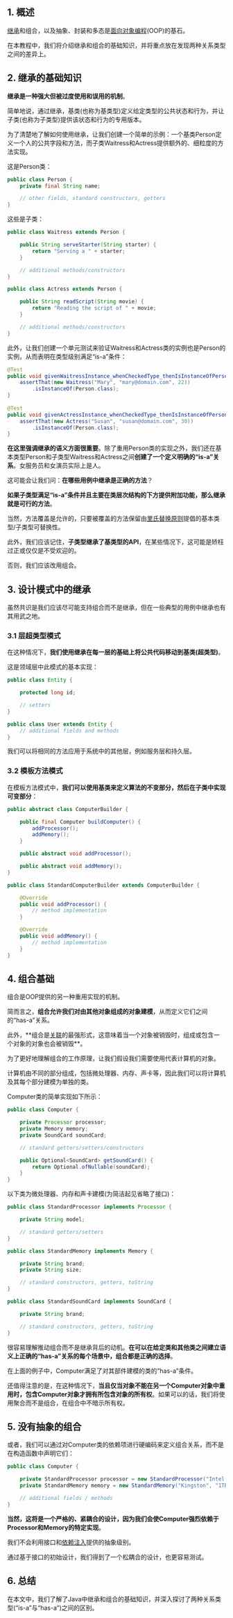 ## 1. 概述

[继承](https://www.baeldung.com/java-inheritance)和组合，以及抽象、封装和多态是[面向对象编程](https://en.wikipedia.org/wiki/Object-oriented_programming)(OOP)的基石。

在本教程中，我们将介绍继承和组合的基础知识，并将重点放在发现两种关系类型之间的差异上。

## 2. 继承的基础知识

**继承是一种强大但被过度使用和误用的机制**。

简单地说，通过继承，基类(也称为基类型)定义给定类型的公共状态和行为，并让子类(也称为子类型)提供该状态和行为的专用版本。

为了清楚地了解如何使用继承，让我们创建一个简单的示例：一个基类Person定义一个人的公共字段和方法，而子类Waitress和Actress提供额外的、细粒度的方法实现。

这是Person类：

```java
public class Person {
    private final String name;

    // other fields, standard constructors, getters
}
```

这些是子类：

```java
public class Waitress extends Person {

    public String serveStarter(String starter) {
        return "Serving a " + starter;
    }

    // additional methods/constructors
}
```

```java
public class Actress extends Person {

    public String readScript(String movie) {
        return "Reading the script of " + movie;
    }

    // additional methods/constructors
}
```

此外，让我们创建一个单元测试来验证Waitress和Actress类的实例也是Person的实例，从而表明在类型级别满足“is-a”条件：

```java
@Test
public void givenWaitressInstance_whenCheckedType_thenIsInstanceOfPerson() {
    assertThat(new Waitress("Mary", "mary@domain.com", 22))
        .isInstanceOf(Person.class);
}
    
@Test
public void givenActressInstance_whenCheckedType_thenIsInstanceOfPerson() {
    assertThat(new Actress("Susan", "susan@domain.com", 30))
        .isInstanceOf(Person.class);
}
```

**在这里强调继承的语义方面很重要**。除了重用Person类的实现之外，我们还在基本类型Person和子类型Waitress和Actress之间**创建了一个定义明确的“is-a”关系**。女服务员和女演员实际上是人。

这可能会让我们问：**在哪些用例中继承是正确的方法**？

**如果子类型满足“is-a”条件并且主要在类层次结构的下方提供附加功能，那么继承就是可行的方法**。

当然，方法覆盖是允许的，只要被覆盖的方法保留由[里氏替换原则](https://en.wikipedia.org/wiki/Liskov_substitution_principle)提倡的基本类型/子类型可替换性。

此外，我们应该记住，**子类型继承了基类型的API**，在某些情况下，这可能是矫枉过正或仅仅是不受欢迎的。

否则，我们应该改用组合。

## 3. 设计模式中的继承

虽然共识是我们应该尽可能支持组合而不是继承，但在一些典型的用例中继承也有其用武之地。

### 3.1 层超类型模式

在这种情况下，**我们使用继承在每一层的基础上将公共代码移动到基类(超类型)**。

这是领域层中此模式的基本实现：

```java
public class Entity {

    protected long id;

    // setters
}
```

```java
public class User extends Entity {
    // additional fields and methods   
}
```

我们可以将相同的方法应用于系统中的其他层，例如服务层和持久层。

### 3.2 模板方法模式

在模板方法模式中，**我们可以使用基类来定义算法的不变部分，然后在子类中实现可变部分**：

```java
public abstract class ComputerBuilder {

    public final Computer buildComputer() {
        addProcessor();
        addMemory();
    }

    public abstract void addProcessor();

    public abstract void addMemory();
}
```

```java
public class StandardComputerBuilder extends ComputerBuilder {

    @Override
    public void addProcessor() {
        // method implementation
    }

    @Override
    public void addMemory() {
        // method implementation
    }
}
```

## 4. 组合基础

组合是OOP提供的另一种重用实现的机制。

简而言之，**组合允许我们对由其他对象组成的对象建模**，从而定义它们之间的“has-a”关系。

此外，**组合是[关联](https://en.wikipedia.org/wiki/Association_(object-oriented_programming))的最强形式，这意味着当一个对象被销毁时，组成或包含一个对象的对象也会被销毁**。

为了更好地理解组合的工作原理，让我们假设我们需要使用代表计算机的对象。

计算机由不同的部分组成，包括微处理器、内存、声卡等，因此我们可以将计算机及其每个部分建模为单独的类。

Computer类的简单实现如下所示：

```java
public class Computer {

    private Processor processor;
    private Memory memory;
    private SoundCard soundCard;

    // standard getters/setters/constructors

    public Optional<SoundCard> getSoundCard() {
        return Optional.ofNullable(soundCard);
    }
}
```

以下类为微处理器、内存和声卡建模(为简洁起见省略了接口)：

```java
public class StandardProcessor implements Processor {

    private String model;

    // standard getters/setters
}
```

```java
public class StandardMemory implements Memory {

    private String brand;
    private String size;

    // standard constructors, getters, toString
}
```

```java
public class StandardSoundCard implements SoundCard {

    private String brand;

    // standard constructors, getters, toString
}
```

很容易理解推动组合而不是继承背后的动机。**在可以在给定类和其他类之间建立语义上正确的“has-a”关系的每个场景中，组合都是正确的选择**。

在上面的例子中，Computer满足了对其部件建模的类的“has-a”条件。

还值得注意的是，在这种情况下，**当且仅当对象不能在另一个Computer对象中重用时，包含Computer对象才拥有所包含对象的所有权**。如果可以的话，我们将使用聚合而不是组合，在组合中不暗示所有权。

## 5. 没有抽象的组合

或者，我们可以通过对Computer类的依赖项进行硬编码来定义组合关系，而不是在构造函数中声明它们：

```java
public class Computer {

    private StandardProcessor processor = new StandardProcessor("Intel I3");
    private StandardMemory memory = new StandardMemory("Kingston", "1TB");

    // additional fields / methods
}
```

**当然，这将是一个严格的、紧耦合的设计，因为我们会使Computer强烈依赖于Processor和Memory的特定实现**。

我们不会利用接口和[依赖注入](https://en.wikipedia.org/wiki/Dependency_injection)提供的抽象级别。

通过基于接口的初始设计，我们得到了一个松耦合的设计，也更容易测试。

## 6. 总结

在本文中，我们了解了Java中继承和组合的基础知识，并深入探讨了两种关系类型(“is-a”与“has-a”)之间的区别。